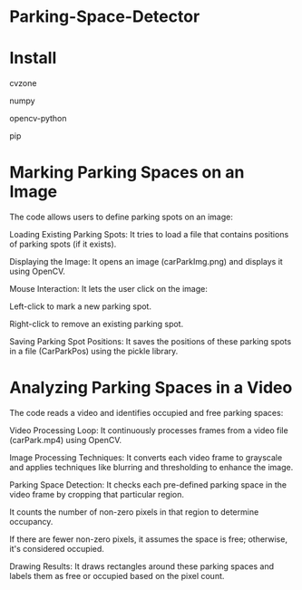 # Parking-Space-Detector

# Install
cvzone

numpy

opencv-python

pip

# Marking Parking Spaces on an Image
The code allows users to define parking spots on an image:

Loading Existing Parking Spots: It tries to load a file that contains positions of parking spots (if it exists).

Displaying the Image: It opens an image (carParkImg.png) and displays it using OpenCV.

Mouse Interaction: It lets the user click on the image:

Left-click to mark a new parking spot.

Right-click to remove an existing parking spot.

Saving Parking Spot Positions: It saves the positions of these parking spots in a file (CarParkPos) using the pickle library.

# Analyzing Parking Spaces in a Video
The code reads a video and identifies occupied and free parking spaces:

Video Processing Loop: It continuously processes frames from a video file (carPark.mp4) using OpenCV.

Image Processing Techniques: It converts each video frame to grayscale and applies techniques like blurring and thresholding to enhance the image.

Parking Space Detection: It checks each pre-defined parking space in the video frame by cropping that particular region.

It counts the number of non-zero pixels in that region to determine occupancy.

If there are fewer non-zero pixels, it assumes the space is free; otherwise, it's considered occupied.

Drawing Results: It draws rectangles around these parking spaces and labels them as free or occupied based on the pixel count.
